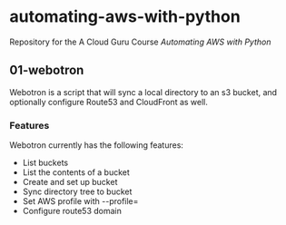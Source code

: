 # automating-aws-with-python
Repository for the A Cloud Guru Course *Automating AWS with Python*

## 01-webotron
Webotron is a script that will sync a local directory to an s3 bucket, and optionally configure Route53 and CloudFront as well.

### Features

Webotron currently has the following features:

- List buckets
- List the contents of a bucket
- Create and set up bucket
- Sync directory tree to bucket
- Set AWS profile with --profile=<profileName>
- Configure route53 domain
